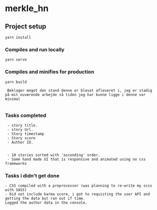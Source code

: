 # merkle_hn

## Project setup
```
yarn install
```

### Compiles and run locally
```
yarn serve
```

### Compiles and minifies for production
```
yarn build
```


```
 Beklager meget den stand denne er blevet afleveret i, jeg er stadig på mit nuværende arbejde så tiden jeg har kunne ligge i denne var minimal
 
```

### Tasks completed
```
 - story title.
 - story Url. 
 - Story timestamp
 - Story score 
 - Author ID.


 - 10 stories sorted with 'ascending' order.
 - Some hand made UI that is responsive and animated using no css frameworks

 ```

### Tasks i didn't get done

```
- CSS compiled with a preprocessor (was planning to re-write my scss with SASS)
- Did not include karma score, i got to requisting the user API and getting the data but ran out if time.
Logged the author data in the console.

```
